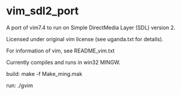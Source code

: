 # vim_sdl2_port
A port of vim7.4 to run on Simple DirectMedia Layer (SDL) version 2.

Licensed under original vim license (see uganda.txt for details).

For information of vim, see README_vim.txt

Currently compiles and runs in win32 MINGW.

build:
  make -f Make_ming.mak

run:
  ./gvim
